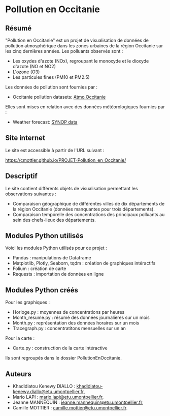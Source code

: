 # Pollution en Occitanie

## Résumé

"Pollution en Occitanie" est un projet de visualisation de données de pollution atmosphérique dans les zones urbaines de la région Occitanie sur les cinq dernières années. Les polluants observés sont :

- Les oxydes d'azote (NOx), regroupant le monoxyde et le dioxyde d'azote (NO et NO2)
- L'ozone (O3)
- Les particules fines (PM10 et PM2.5)

 Les données de pollution sont fournies par : 

- Occitanie pollution datasets: [Atmo Occitanie](https://data-atmo-occitanie.opendata.arcgis.com/pages/liste-des-flux)

Elles sont mises en relation avec des données météorologiques fournies par : 

- Weather forecast: [SYNOP data](https://public.opendatasoft.com/explore/dataset/donnees-synop-essentielles-omm/api/?sort=date)


## Site internet

Le site est accessible à partir de l'URL suivant :

<https://cmottier.github.io/PROJET-Pollution_en_Occitanie/>


## Descriptif

Le site contient différents objets de visualisation permettant les observations suivantes :

- Comparaison géographique de différentes villes de dix départements de la région Occitanie (données manquantes pour trois départements).
- Comparaison temporelle des concentrations des principaux polluants au sein des chefs-lieux des départements. 

## Modules Python utilisés


Voici les modules Python utilisés pour ce projet :

- Pandas : manipulations de Dataframe
- Matplotlib, Plotly, Seaborn, tqdm : création de graphiques intéractifs
- Folium : création de carte
- Requests : importation de données en ligne

## Modules Python créés

Pour les graphiques :

- Horloge.py : moyennes de concentrations par heures
- Month_resume.py : résumé des données journalières sur un mois
- Month.py : représentation des données horaires sur un mois
- Tracegraph.py : concentratitons mensuelles sur un an

Pour la carte : 

- Carte.py : construction de la carte intéractive

Ils sont regroupés dans le dossier PollutionEnOccitanie. 

## Auteurs

- Khadidiatou Kenewy DIALLO : [khadidiatou-kenewy.diallo@etu.umontpellier.fr](mailto:khadidiatou-kenewy.diallo@etu.umontpellier.fr),
- Mario LAPI : [mario.lapi@etu.umontpellier.fr](mailto:mario.lapi@etu.umontpellier.fr),
- Jeanne MANNEQUIN : [jeanne.mannequin@etu.umontpellier.fr](mailto:jeanne.mannequin@etu.umontpellier.fr),
- Camille MOTTIER : [camille.mottier@etu.umontpellier.fr](mailto:camille.mottier@etu.umontpellier.fr).